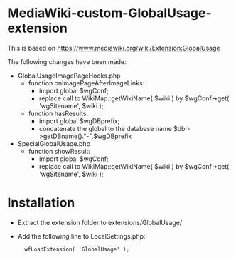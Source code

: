 # MediaWiki-custom-GlobalUsage-extension
This is based on https://www.mediawiki.org/wiki/Extension:GlobalUsage

The following changes have been made:

* GlobalUsageImagePageHooks.php
   * function onImagePageAfterImageLinks:
      * import global $wgConf;
      * replace call to WikiMap::getWikiName( $wiki ) by $wgConf->get( 'wgSitename', $wiki );
   * function hasResults:
      * import global $wgDBprefix;
      * concatenate the global to the database name $dbr->getDBname()."-".$wgDBprefix
* SpecialGlobalUsage.php
   * function showResult:
      * import global $wgConf;
      * replace call to WikiMap::getWikiName( $wiki ) by $wgConf->get( 'wgSitename', $wiki );

# Installation
* Extract the extension folder to extensions/GlobalUsage/
* Add the following line to LocalSettings.php:

        wfLoadExtension( 'GlobalUsage' );